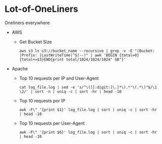 # Lot-of-OneLiners
Oneliners everywhere


+ AWS
  - Get Bucket Size
  
    ```aws s3 ls s3://bucket_name --recursive | grep -v -E "(Bucket: |Prefix: |LastWriteTime|^$|--)" | awk 'BEGIN {total=0}{total+=$3}END{print total/1024/1024/1024" GB"}'```
+ Apache
  - Top 10 requests per IP and User-Agent
  
    ```cat log_file.log | sed -e 's/^\([[:digit:]\.]*\).*"\(.*\)"$/\1 \2/' | sort -n | uniq -c | sort -hr | head -10```
    
  - Top 10 requests por IP
  
    ```awk -F\" '{print $1}' log_file.log | sort | uniq -c | sort -hr | head -10```
    
  - Top 10 requests per User-Agent
  
    ```awk -F\" '{print $6}' log_file.log | sort | uniq -c | sort -hr | head -10```
